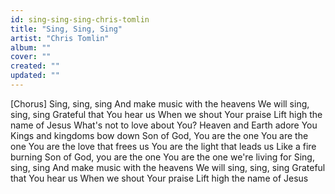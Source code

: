 ```yaml
---
id: sing-sing-sing-chris-tomlin
title: "Sing, Sing, Sing"
artist: "Chris Tomlin"
album: ""
cover: ""
created: ""
updated: ""
---
```


[Chorus]
Sing, sing, sing
And make music with the heavens
We will sing, sing, sing
Grateful that You hear us
When we shout Your praise
Lift high the name of Jesus
What's not to love about You?
Heaven and Earth adore You
Kings and kingdoms bow down
Son of God, You are the one
You are the one
You are the love that frees us
You are the light that leads us
Like a fire burning
Son of God, you are the one
You are the one we're living for
Sing, sing, sing
And make music with the heavens
We will sing, sing, sing
Grateful that You hear us
When we shout Your praise
Lift high the name of Jesus